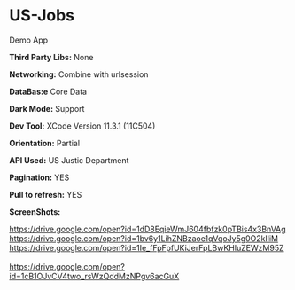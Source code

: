 # US-Jobs
Demo App

**Third Party Libs:**
None

**Networking:**
Combine  with urlsession

**DataBas:e**
Core Data

**Dark Mode:**
Support

**Dev Tool:**
XCode Version 11.3.1 (11C504)

**Orientation:**
Partial 

**API Used:**
US Justic Department 

**Pagination:** YES

**Pull to refresh:** YES


**ScreenShots:**

https://drive.google.com/open?id=1dD8EqieWmJ604fbfzk0pTBis4x3BnVAg  <br />
https://drive.google.com/open?id=1bv6y1LihZNBzaoe1qVqoJy5g0O2kIliM  <br />
https://drive.google.com/open?id=1Ie_fFpFpfUKiJerFpLBwKHIuZEWzM95Z  <br />  
https://drive.google.com/open?id=1cB1OJvCV4two_rsWzQddMzNPgv6acGuX  <br />  

